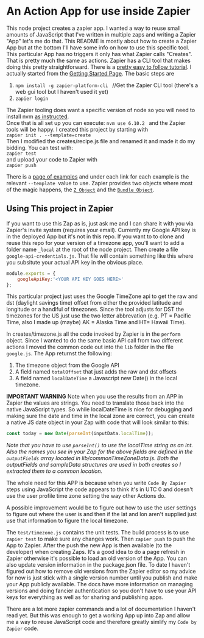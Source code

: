 # An Action App for use inside Zapier
This node project creates a zapier app. I wanted a way to reuse small amounts of JavaScript that I've written in multiple zaps and writing a Zapier "App" let's me do that. This README is mostly about how to create a Zapier App but at the bottom I'll have some info on how to use this specific tool. This particular App has no triggers it only has what Zapier calls "Creates". That is pretty much the same as actions. Zapier has a CLI tool that makes doing this pretty straightforward. There is a [pretty easy to follow tutorial](https://github.com/zapier/zapier-platform-cli/wiki/Tutorial). I actually started from the [Getting Started Page](https://github.com/zapier/zapier-platform-cli#getting-started). The basic steps are
1. `npm install -g zapier-platform-cli ` //Get the Zapier CLI tool (there's a web gui tool but I haven't used it yet)
2. `zapier login`


The Zapier tooling does want a specific version of node so you will need to install nvm [as instructed](https://github.com/creationix/nvm#installation).  
Once that is all set up you can execute:
`nvm use 6.10.2 ` and the Zapier tools will be happy. 
I created this project by starting with  
`zapier init . --template=create`  
Then I modified the creates/recipe.js file and renamed it and made it do my bidding. You can test with:    
`zapier test`  
and upload your code to Zapier with   
`zapier push` 

There is a [page of examples](https://github.com/zapier/zapier-platform-cli/wiki/Example-Apps)  and under each link for each example is the relevant `--template `value to use. Zapier provides two objects where most of the magic happens, the [`Z Object`](https://github.com/zapier/zapier-platform-cli#z-object) and the [`Bundle Object`](https://github.com/zapier/zapier-platform-cli#bundle-object).

## Using This project in Zapier

If you want to use this Zap as is, just ask me and I can share it with you via Zapier's invite system (requires your email). Currently my Google API key is in the deployed App but it's not in this repo. If you want to to clone and reuse this repo for your version of a timezone app, you'll want to add a folder name `_local` at the root of the node project. Then create a file `google-api-credentials.js`. That file will contain something like this where you subsitute your actual API key in the obvious place. 
```javascript
module.exports = {
    googleApiKey:'<YOUR API KEY GOES HERE>'
};
```
This particular project just uses the Google TimeZone api to get the raw and dst (daylight savings time) offset from either the provided latitude and longitude or a handlful of timezones. Since the tool adjusts for DST the timezones for the US just use the two letter abbrevation (e.g. PT = Pacific Time, also I made up (maybe) AK = Alaska Time and HT= Hawaii Time).

In creates/timezone.js all the code invoked by Zapier is in the `perform` object. Since I wanted to do the same basic API call from two different actions I moved the common code out into the `lib` folder in the file `google.js`. The App returnst the following:
1. The timezone object from the Google API
2. A field named `totalOffset` that just adds the raw and dst offsets
3. A field named `localDateTime` a Javascript new Date() in the local timezone.

**IMPORTANT WARNING** Note when you use the results from an APP in Zapier the values are strings. You need to translate those back into the native JavaScript types. So while localDateTime is nice for debugging and making sure the date and time in the local zone are correct, you can create a native JS date object in your Zap with code that will look similar to this:
```javascript
const today = new Date(parseInt(inputData.localTime));
```
_Note that you have to use `parseInt()` to use the localTime string as an int. Also the names you see in your Zap for the above fields are defined in the `outputFields` array located in lib/commonTimeZoneData.js. Both the outputFields and sampleData structures are used in both creates so I extracted them to a common location._


 The whole need for this APP is because when you write `Code By Zapier` steps using JavaScript the code appears to think it's in UTC 0 and doesn't use the user profile time zone setting the way other Actions do. 

A possible improvement would be to figure out how to use the user settings to figure out where the user is and then if the lat and lon aren't supplied just use that information to figure the local timezone. 

The `test/timezone.js` contains the unit tests. The build process is to use `zapier test` to make sure any changes work. Then `zapier push` to push the App to Zapier. After the push the new App is then available (to the developer) when creating Zaps. It's a good idea to do a page refresh in Zapier otherwise it's possible to load an old version of the App. You can also update version information in the package.json file. To date I haven't figured out how to remove old versions from the Zapier editor so my advice for now is just stick with a single version number until you publish and make your App publicly available. The docs have more information on managing versions and doing fancier authentication so you don't have to use your API keys for everything as well as for sharing and publishing apps. 

There are a lot more zapier commands and a lot of documentation I haven't read yet. But this was enough to get a working App up into Zap and allow me a way to reuse JavaScript code and therefore greatly simlify my `Code by Zapier` code. 
